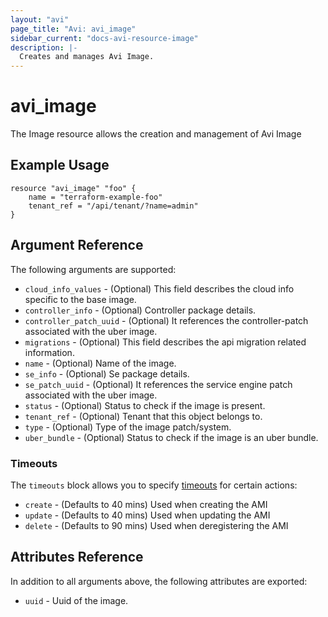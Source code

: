 ```yaml
---
layout: "avi"
page_title: "Avi: avi_image"
sidebar_current: "docs-avi-resource-image"
description: |-
  Creates and manages Avi Image.
---
```


# avi_image

The Image resource allows the creation and management of Avi Image

## Example Usage

```hcl
resource "avi_image" "foo" {
    name = "terraform-example-foo"
    tenant_ref = "/api/tenant/?name=admin"
}
```

## Argument Reference

The following arguments are supported:

* `cloud_info_values` - (Optional) This field describes the cloud info specific to the base image.
* `controller_info` - (Optional) Controller package details.
* `controller_patch_uuid` - (Optional) It references the controller-patch associated with the uber image.
* `migrations` - (Optional) This field describes the api migration related information.
* `name` - (Optional) Name of the image.
* `se_info` - (Optional) Se package details.
* `se_patch_uuid` - (Optional) It references the service engine patch associated with the uber image.
* `status` - (Optional) Status to check if the image is present.
* `tenant_ref` - (Optional) Tenant that this object belongs to.
* `type` - (Optional) Type of the image patch/system.
* `uber_bundle` - (Optional) Status to check if the image is an uber bundle.


### Timeouts

The `timeouts` block allows you to specify [timeouts](https://www.terraform.io/docs/configuration/resources.html#timeouts) for certain actions:

* `create` - (Defaults to 40 mins) Used when creating the AMI
* `update` - (Defaults to 40 mins) Used when updating the AMI
* `delete` - (Defaults to 90 mins) Used when deregistering the AMI

## Attributes Reference

In addition to all arguments above, the following attributes are exported:

* `uuid` -  Uuid of the image.

